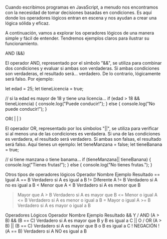 Cuando escribimos programas en JavaScript, a menudo nos encontramos con la necesidad de tomar decisiones basadas en condiciones. Es aquí donde los operadores lógicos entran en escena y nos ayudan a crear una lógica sólida y eficaz.

A continuación, vamos a explorar los operadores lógicos de una manera simple y fácil de entender. Tendremos ejemplos claros para ilustrar su funcionamiento.

AND (&&)

El operador AND, representado por el símbolo "&&", se utiliza para combinar dos condiciones y evaluar si ambas son verdaderas. Si ambas condiciones son verdaderas, el resultado será... verdadero. De lo contrario, lógicamente será falso. Por ejemplo:

let edad = 25;
let tieneLicencia = true;

// si la edad es mayor de 18 y tiene una licencia...
if (edad > 18 && tieneLicencia) {
  console.log("Puede conducir!");
} else {
  console.log("No puede conducir!");
}

OR( | | )

El operador OR, representado por los símbolos "||", se utiliza para verificar si al menos una de las condiciones es verdadera. Si una de las condiciones es verdadera, el resultado será verdadero. Si ambas son falsas, el resultado será falso. Aquí tienes un ejemplo: let tieneManzana = false; let tieneBanana = true;

// si tiene manzana o tiene banama…
if (tieneManzana|| tieneBanana) {
  console.log("Tienes frutas!");
} else {
  console.log("No tienes frutas.");
}

Otros tipos de operadores lógicos
Operador	Nombre	Ejemplo	Resultado
==	Igual	A == B	Verdadero si A es igual a B
!=	Diferente	A != B	Verdadero si A no es igual a B
<	Menor que	A < B	Verdadero si A es menor que B
>	Mayor que	A > B	Verdadero si A es mayor que B
<=	Menor o igual	A <= B	Verdadero si A es menor o igual a B
>=	Mayor o igual	A >= B	Verdadero si A es mayor o igual a B

Operadores Lógicos
Operador	Nombre	Ejemplo	Resultado
&&	Y / AND	(A > B) && (B == C)	Verdadero si A es mayor que B y B es igual a C
||	O / OR	(A > B) || (B == C)	Verdadero si A es mayor que B o B es igual a C
!	NEGACIÓN	!(A == B)	Verdadero si A NO es igual a B